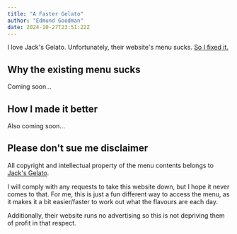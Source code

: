 ```yaml
---
title: "A Faster Gelato"
author: "Edmund Goodman"
date: 2024-10-27T23:51:22Z
---
```


I love Jack's Gelato. Unfortunately, their website's menu sucks.
[So I fixed it.](https://edmundgoodman.co.uk/gelato/)

<!--more-->

## Why the existing menu sucks

Coming soon...

## How I made it better

Also coming soon...

## Please don't sue me disclaimer

All copyright and intellectual property of the menu contents belongs to
[Jack's Gelato](https://www.jacksgelato.com/).

I will comply with any requests to take this website down, but I hope it never
comes to that. For me, this is just a fun different way to access the menu,
as it makes it a bit easier/faster to work out what the flavours are each day.

Additionally, their website runs no advertising so this is not depriving them of
profit in that respect.

